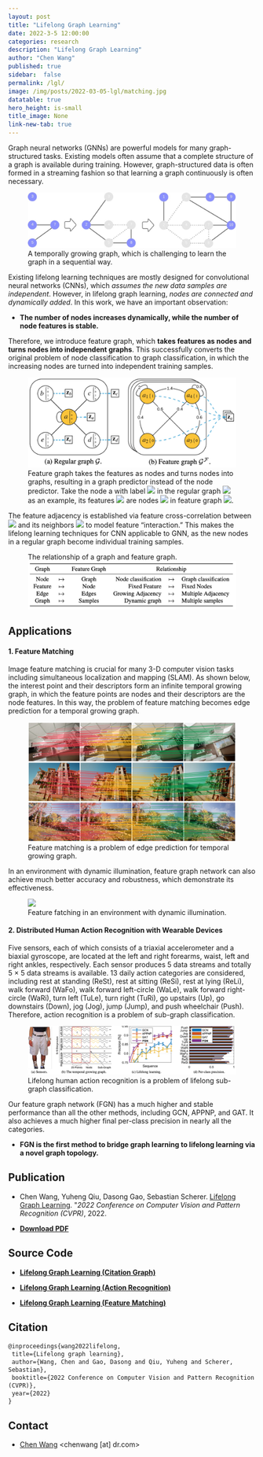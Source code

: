 ```yaml
---
layout: post
title: "Lifelong Graph Learning"
date: 2022-3-5 12:00:00
categories: research
description: "Lifelong Graph Learning"
author: "Chen Wang"
published: true
sidebar:  false
permalink: /lgl/
image: /img/posts/2022-03-05-lgl/matching.jpg
datatable: true
hero_height: is-small
title_image: None
link-new-tab: true
---
```


Graph neural networks (GNNs) are powerful models for many graph-structured tasks. Existing models often assume that a complete structure of a graph is available during training. However, graph-structured data is often formed in a streaming fashion so that learning a graph continuously is often necessary.

<figure>
    <img src="/img/posts/2022-03-05-lgl/growing-graph.jpg" />
    <figcaption>
        A temporally growing graph, which is challenging to learn the graph in a sequential way.
    </figcaption>
</figure>

Existing lifelong learning techniques are mostly designed for convolutional neural networks (CNNs), which *assumes the new data samples are independent*. However, in lifelong graph learning, *nodes are connected and dynamically added*.
In this work, we have an important observation:

* **The number of nodes increases dynamically, while the number of node features is stable.**

Therefore, we introduce feature graph, which **takes features as nodes and turns nodes into independent graphs**. This successfully converts the original problem of node classification to graph classification, in which the increasing nodes are turned into independent training samples.

<figure>
    <img src="/img/posts/2022-03-05-lgl/feature-graph.jpg"/>
    <figcaption>
        Feature graph takes the features as nodes and turns nodes into graphs, resulting in a graph predictor instead of the node predictor. Take the node a with label <img src="https://render.githubusercontent.com/render/math?math=\mathbf{z}_a"> in the regular graph <img src="https://render.githubusercontent.com/render/math?math=\mathcal{G}"> as an example, its features <img src="https://render.githubusercontent.com/render/math?math=x_a = [1, 0, 0, 1]">  are nodes <img src="https://render.githubusercontent.com/render/math?math=\{a1, a2, a3, a4\}"> in feature graph <img src="https://render.githubusercontent.com/render/math?math=\mathcal{G}^F">. 
    </figcaption>
</figure>

The feature adjacency is established via feature cross-correlation between <img src="https://render.githubusercontent.com/render/math?math=a"> and its neighbors <img src="https://render.githubusercontent.com/render/math?math=\mathcal{N}(a) = \{a, b, c, d, e\}"> to model feature “interaction.”  This makes the lifelong learning techniques for CNN applicable to GNN, as the new nodes in a regular graph become individual training samples.

<figure>
    <figcaption>
        The relationship of a graph and feature graph.
    </figcaption>
    <img src="/img/posts/2022-03-05-lgl/relationship.jpg"/>
</figure>

## Applications

#### 1. Feature Matching

Image feature matching is crucial for many 3-D computer vision tasks including simultaneous localization and mapping (SLAM).
As shown below, the interest point and their descriptors form an infinite temporal growing graph, in which the feature points are nodes and their descriptors are the node features. In this way, the problem of feature matching becomes edge prediction for a temporal growing graph. 

<figure>
    <img src="/img/posts/2022-03-05-lgl/matching.jpg"/>
    <figcaption>
         Feature matching is a problem of edge prediction for temporal growing graph.
    </figcaption>
</figure>

In an environment with dynamic illumination, feature graph network can also achieve much better accuracy and robustness, which demonstrate its effectiveness.

<figure>
    <img src="/img/posts/2022-03-05-lgl/matching.gif"/>
    <figcaption>
        Feature fatching in an environment with dynamic illumination.
    </figcaption>
</figure>

#### 2. Distributed Human Action Recognition with Wearable Devices

Five sensors, each of which consists of a triaxial accelerometer and a biaxial gyroscope, are located at the left and right forearms, waist, left and right ankles, respectively. Each sensor produces 5 data streams and totally 5 × 5 data streams is available. 13 daily action categories are considered, including rest at standing (ReSt), rest at sitting (ReSi), rest at lying (ReLi), walk forward (WaFo), walk forward left-circle (WaLe), walk forward right-circle (WaRi), turn left (TuLe), turn right (TuRi), go upstairs (Up), go downstairs (Down), jog (Jog), jump (Jump), and push wheelchair (Push). Therefore, action recognition is a problem of sub-graph classification.

<figure>
    <img src="/img/posts/2022-03-05-lgl/ward.jpg"/>
    <figcaption>
        Lifelong human action recognition is a problem of lifelong sub-graph classification.
    </figcaption>
</figure>

Our feature graph network (FGN) has a much higher and stable performance than all the other
methods, including GCN, APPNP, and GAT. It also achieves a much higher final per-class precision in nearly all the categories.

* **FGN is the first method to bridge graph learning to lifelong learning via a novel graph topology.**

## Publication

 - Chen Wang, Yuheng Qiu, Dasong Gao, Sebastian Scherer. [Lifelong Graph Learning](https://arxiv.org/pdf/2009.00647.pdf). "*2022 Conference on Computer Vision and Pattern Recognition (CVPR)*, 2022.

- **[Download PDF](https://arxiv.org/pdf/2009.00647.pdf)**


## Source Code

* **[Lifelong Graph Learning (Citation Graph)](https://github.com/wang-chen/LGL)**

* **[Lifelong Graph Learning (Action Recognition)](https://github.com/wang-chen/lgl-action-recognition)**

* **[Lifelong Graph Learning (Feature Matching)](https://github.com/wang-chen/lgl-feature-matching)**



## Citation

    @inproceedings{wang2022lifelong,
     title={Lifelong graph learning},
     author={Wang, Chen and Gao, Dasong and Qiu, Yuheng and Scherer, Sebastian},
     booktitle={2022 Conference on Computer Vision and Pattern Recognition (CVPR)},
     year={2022}
    }

## Contact

 - [Chen Wang](https://chenwang.site) <chenwang [at] dr.com>